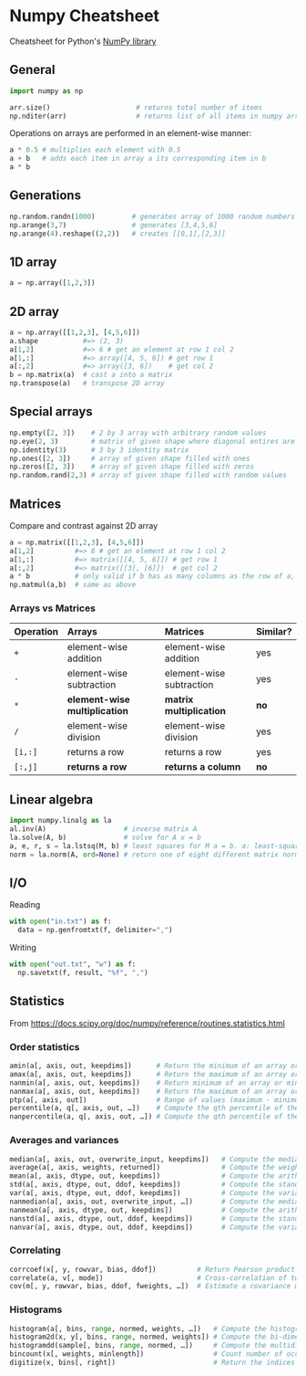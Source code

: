 # Numpy Cheatsheet
Cheatsheet for Python's [NumPy library](http://www.numpy.org/)

## General
```py
import numpy as np
```
```py
arr.size()                     # returns total number of items
np.nditer(arr)                 # returns list of all items in numpy array arr
```
Operations on arrays are performed in an element-wise manner:
```py
a * 0.5 # multiplies each element with 0.5
a + b   # adds each item in array a its corresponding item in b
a * b
```

## Generations
```py
np.random.randn(1000)         # generates array of 1000 random numbers 
np.arange(3,7)                # generates [3,4,5,6]
np.arange(4).reshape((2,2))   # creates [[0,1],[2,3]]
```

## 1D array
```py
a = np.array([1,2,3])
```
## 2D array
```py
a = np.array([[1,2,3], [4,5,6]])
a.shape           #=> (2, 3)
a[1,2]            #=> 6 # get an element at row 1 col 2
a[1,:]            #=> array([4, 5, 6]) # get row 1
a[:,2]            #=> array([3, 6])    # get col 2
b = np.matrix(a)  # cast a into a matrix
np.transpose(a)   # transpose 2D array
```

## Special arrays
```py
np.empty([2, 3])    # 2 by 3 array with arbitrary random values
np.eye(2, 3)        # matrix of given shape where diagonal entires are 1 and everything else 0
np.identity(3)      # 3 by 3 identity matrix
np.ones([2, 3])     # array of given shape filled with ones
np.zeros([2, 3])    # array of given shape filled with zeros
np.random.rand(2,3) # array of given shape filled with random values
```

## Matrices
Compare and contrast against 2D array
```py
a = np.matrix([[1,2,3], [4,5,6]])
a[1,2]          #=> 6 # get an element at row 1 col 2
a[1,:]          #=> matrix([[4, 5, 6]]) # get row 1
a[:,2]          #=> matrix([[3], [6]])  # get col 2
a * b           # only valid if b has as many columns as the row of a, else error will be thrown
np.matmul(a,b)  # same as above
```
### Arrays vs Matrices
| Operation | Arrays                          | Matrices                  | Similar? |
|-----------|:--------------------------------|:--------------------------|----------|
| `+`       | element-wise addition           | element-wise addition     | yes      |
| `-`       | element-wise subtraction        | element-wise subtraction  | yes      |
| `*`       | **element-wise multiplication** | **matrix multiplication** | **no**   |
| `/`       | element-wise division           | element-wise division     | yes      |
| `[i,:]`   | returns a row                   | returns a row             | yes      |
| `[:,j]`   | **returns a row**               | **returns a column**      | **no**   |

## Linear algebra
```py
import numpy.linalg as la
al.inv(A)                   # inverse matrix A
la.solve(A, b)              # solve for A x = b
a, e, r, s = la.lstsq(M, b) # least squares for M a = b. a: least-square solution, e: residue or error, r: rank of a, s: singular values of a
norm = la.norm(A, ord=None) # return one of eight different matrix norms specified by `ord` argument. Defaults to Frobenius
```

## I/O
Reading
```py
with open("in.txt") as f:
  data = np.genfromtxt(f, delimiter=",")
```
Writing
```py
with open("out.txt", "w") as f:
  np.savetxt(f, result, "%f", ",")
```

## Statistics
From https://docs.scipy.org/doc/numpy/reference/routines.statistics.html
### Order statistics
```py
amin(a[, axis, out, keepdims])      # Return the minimum of an array or minimum along an axis.
amax(a[, axis, out, keepdims])      # Return the maximum of an array or maximum along an axis.
nanmin(a[, axis, out, keepdims])    # Return minimum of an array or minimum along an axis, ignoring any NaNs.
nanmax(a[, axis, out, keepdims])    # Return the maximum of an array or maximum along an axis, ignoring any NaNs.
ptp(a[, axis, out])                 # Range of values (maximum - minimum) along an axis.
percentile(a, q[, axis, out, …])    # Compute the qth percentile of the data along the specified axis.
nanpercentile(a, q[, axis, out, …]) # Compute the qth percentile of the data along the specified axis, while ignoring nan values.
```

### Averages and variances
```py
median(a[, axis, out, overwrite_input, keepdims])   # Compute the median along the specified axis.
average(a[, axis, weights, returned])               # Compute the weighted average along the specified axis.
mean(a[, axis, dtype, out, keepdims])               # Compute the arithmetic mean along the specified axis.
std(a[, axis, dtype, out, ddof, keepdims])          # Compute the standard deviation along the specified axis.
var(a[, axis, dtype, out, ddof, keepdims])          # Compute the variance along the specified axis.
nanmedian(a[, axis, out, overwrite_input, …])       # Compute the median along the specified axis, while ignoring NaNs.
nanmean(a[, axis, dtype, out, keepdims])            # Compute the arithmetic mean along the specified axis, ignoring NaNs.
nanstd(a[, axis, dtype, out, ddof, keepdims])       # Compute the standard deviation along the specified axis, while ignoring NaNs.
nanvar(a[, axis, dtype, out, ddof, keepdims])       # Compute the variance along the specified axis, while ignoring NaNs.
```

### Correlating
```py
corrcoef(x[, y, rowvar, bias, ddof])          # Return Pearson product-moment correlation coefficients.
correlate(a, v[, mode])                       # Cross-correlation of two 1-dimensional sequences.
cov(m[, y, rowvar, bias, ddof, fweights, …])  # Estimate a covariance matrix, given data and weights.
```

### Histograms
```py
histogram(a[, bins, range, normed, weights, …])   # Compute the histogram of a set of data.
histogram2d(x, y[, bins, range, normed, weights]) # Compute the bi-dimensional histogram of two data samples.
histogramdd(sample[, bins, range, normed, …])     # Compute the multidimensional histogram of some data.
bincount(x[, weights, minlength])                 # Count number of occurrences of each value in array of non-negative ints.
digitize(x, bins[, right])                        # Return the indices of the bins to which each value in input array belongs.
```

